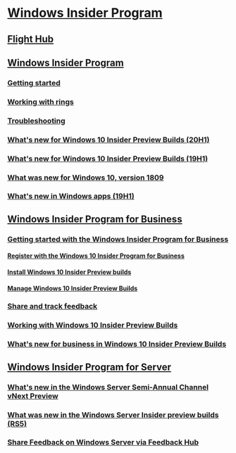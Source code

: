 # [Windows Insider Program](https://docs.microsoft.com/windows-insider/)
## [Flight Hub](https://docs.microsoft.com/windows-insider/flight-hub/)
## [Windows Insider Program](index.md)
### [Getting started](get-started.md)
### [Working with rings](rings.md)
### [Troubleshooting](troubleshooting.md)
### [What's new for Windows 10 Insider Preview Builds (20H1)](https://docs.microsoft.com/windows-insider/at-home/Whats-new-wip-at-home-20h1)
### [What's new for Windows 10 Insider Preview Builds (19H1)](Whats-new-wip-at-home-19h1.md)
### [What was new for Windows 10, version 1809](Whats-new-wip-at-home-1809.md)
### [What's new in Windows apps (19H1)](whats-new-apps-19h1.md)
## [Windows Insider Program for Business](https://docs.microsoft.com/windows-insider/at-work-pro/)
### [Getting started with the Windows Insider Program for Business](https://docs.microsoft.com/windows-insider/at-work-pro/wip-4-biz-get-started)
#### [Register with the Windows 10 Insider Program for Business](https://docs.microsoft.com/windows-insider/at-work-pro/wip-4-biz-register)
#### [Install Windows 10 Insider Preview builds](https://docs.microsoft.com/windows-insider/at-work-pro/wip-4-biz-install)
#### [Manage Windows 10 Insider Preview Builds](https://docs.microsoft.com/windows-insider/at-work-pro/wip-4-biz-manage-builds)
### [Share and track feedback](https://docs.microsoft.com/windows-insider/at-work-pro/wip-4-biz-feedback-hub)
### [Working with Windows 10 Insider Preview Builds](https://docs.microsoft.com/windows-insider/at-work-pro/wip-4-biz-explore-and-validate)
### [What's new for business in Windows 10 Insider Preview Builds](https://docs.microsoft.com/windows-insider/at-work-pro/wip-4-biz-whats-new)
## [Windows Insider Program for Server](https://docs.microsoft.com/windows-insider/at-work/)
### [What's new in the Windows Server Semi-Annual Channel vNext Preview](https://docs.microsoft.com/windows-insider/at-work/whats-new-wip-at-work)
### [What was new in the Windows Server Insider preview builds (RS5)](https://docs.microsoft.com/windows-insider/at-work/whats-new-wip-at-work-1809.md)
### [Share Feedback on Windows Server via Feedback Hub](https://docs.microsoft.com/windows-insider/at-work/wip-4-server-feedback-hub.md)